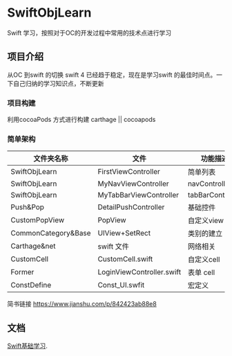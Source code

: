 # SwiftObjLearn
Swift 学习，按照对于OC的开发过程中常用的技术点进行学习
## 项目介绍
从OC 到swift 的切换 swift 4 已经趋于稳定，现在是学习swift 的最佳时间点。一下自己归纳的学习知识点，不断更新
### 项目构建
利用cocoaPods 方式进行构建 carthage || cocoapods 
### 简单架构

|  文件夹名称   |  文件  | 功能描述  |
|  ----  | ---- | ----  |
| SwiftObjLearn  |  FirstViewController  | 简单列表 |
| SwiftObjLearn  |  MyNavViewController  | navController |
| SwiftObjLearn  |  MyTabBarViewController  | tabBarController |
| Push&Pop  |  DetailPushController  | 基础控件 |
| CustomPopView  |  PopView  | 自定义view |
| CommonCategory&Base  |  UIView+SetRect  | 类别的建立 |
| Carthage&net  |  swift 文件  | 网络相关 |
| CustomCell  |  CustomCell.swift  | 自定义cell | 
| Former  |  LoginViewController.swift  | 表单 cell | 
| ConstDefine  |  Const_UI.swfit  | 宏定义 | 




简书链接
https://www.jianshu.com/p/842423ab88e8

## 文档
 [Swift基础学习](preDocuments/Swift基础学习.md). 


